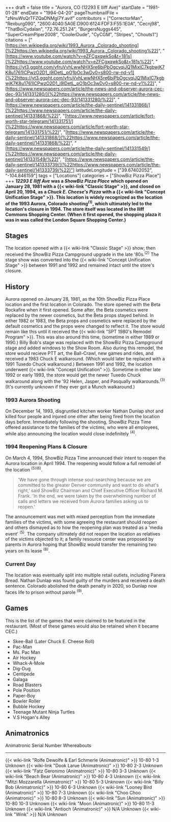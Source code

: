 +++
draft = false
title = "Aurora, CO (12293 E Iliff Ave)"
startDate = "1981-01-28"
endDate = "1994-04-20"
pageThumbnailFile = "zNnuWsQrTFZQaDNMgl7Y.avif"
contributors = ["CorrectorMan", "Rexburg090", "2600:4040:5A0E:D900:6124:FDF3:F55:1E0A", "Cecnj98", "ThatBoiCydalan", "72.76.251.24", "BurgersNuggs445", "SuperCreamPiper2008", "CoolerDude", "CyCGM", "Stripes", "Chouts1"]
citations = ["[https://en.wikipedia.org/wiki/1993_Aurora,_Colorado_shooting](%22https://en.wikipedia.org/wiki/1993_Aurora,_Colorado_shooting%22)", "[https://www.youtube.com/watch?v=eZFCgxqwkSo&t=181s](%22https://www.youtube.com/watch?v=eZFCgxqwkSo&t=181s%22)", "[https://yt3.ggpht.com/vfruVvhLwwNHX5re6biPbOgcvqiJQ1MixIC7kgbwjK7K8u1761ICPwzO2D1_i9lDetL_pO1bOc3wDv0=s800-rw-nd-v1](%22https://yt3.ggpht.com/vfruVvhLwwNHX5re6biPbOgcvqiJQ1MixIC7kgbwjK7K8u1761ICPwzO2D1_i9lDetL_pO1bOc3wDv0=s800-rw-nd-v1%22)", "[https://www.newspapers.com/article/the-news-and-observer-aurora-cec-dec-93/141331280/](%22https://www.newspapers.com/article/the-news-and-observer-aurora-cec-dec-93/141331280/%22)", "[https://www.newspapers.com/article/the-daily-sentinel/141331868/](%22https://www.newspapers.com/article/the-daily-sentinel/141331868/%22)", "[https://www.newspapers.com/article/fort-worth-star-telegram/141331751/](%22https://www.newspapers.com/article/fort-worth-star-telegram/141331751/%22)", "[https://www.newspapers.com/article/the-daily-sentinel/141331868/](%22https://www.newspapers.com/article/the-daily-sentinel/141331868/%22)", "[https://www.newspapers.com/article/the-daily-sentinel/141331549/](%22https://www.newspapers.com/article/the-daily-sentinel/141331549/%22)", "[https://www.newspapers.com/article/the-daily-sentinel/141333739/](%22https://www.newspapers.com/article/the-daily-sentinel/141333739/%22)"]
latitudeLongitude = ["39.67402052", "-104.846159"]
tags = ["Locations"]
categories = ["ShowBiz Pizza Place"]
+++
***12293 E Iliff Ave* was a *ShowBiz Pizza Place* which opened on January 28, 1981 with a {{< wiki-link "Classic Stage" >}}, and closed on April 20, 1994, as a *Chuck E. Cheese's Pizza* with a {{< wiki-link "Concept Unification Stage" >}}.
This location is widely recognized as the location of the 1993 Aurora, Colorado shooting<sup>(1)</sup>, which ultimately led to the location's closure in 1994.
The store itself was located in the Iliff Commons Shopping Center. (When it first opened, the shopping plaza it was in was called the London Square Shopping Center.)**

## Stages

The location opened with a {{< wiki-link "Classic Stage" >}} show; then received the ShowBiz Pizza Campground upgrade in the late '80s.<sup>(2)</sup>
The stage show was converted into the {{< wiki-link "Concept Unification Stage" >}} between 1991 and 1992 and remained intact until the store's closure.

## History

Aurora opened on January 28, 1981, as the 10th ShowBiz Pizza Place location and the first location in Colorado. The store opened with the Beta Rockafire when it first opened. Some after, the Beta cosmetics were replaced by the newer cosmetics, but the Beta props stayed behind. In either 1982 or 1983, the Beta props and cosmetics were replaced by the default cosmetics and the props were changed to reflect it. The store would remain like this until it received the {{< wiki-link "SPT 1980's Remodel Program" >}}. This was also around this time, (sometime in either 1989 or 1990.) Billy Bob's stage was replaced with the ShowBiz Pizza Campground stage and added windows to the Show Room. Also during this remodel, the store would recieve PTT art, the Ball-Crawl, new games and rides, and received a 1983 Chuck E walkaround. (Which would later be replaced with a 1991 Tuxedo Chuck walkaround.)
Between 1991 and 1992, the location underwent {{< wiki-link "Concept Unification" >}}. Sometime in either late 1992 or early 1993, the store would get the newer Tuxedo Chuck walkaround along with the '92 Helen, Jasper, and Pasqually walkarounds.<sup>(3)</sup> (It's currently unknown if they ever got a Munch walkaround.)

### 1993 Aurora Shooting

On December 14, 1993, disgruntled kitchen worker Nathan Dunlap shot and killed four people and injured one other after being fired from the location days before. Immediately following the shooting, ShowBiz Pizza Time offered assistance to the families of the victims, who were all employees, while also announcing the location would close indefinitely <sup>(4)</sup>.

### 1994 Reopening Plans & Closure

On March 4, 1994, ShowBiz Pizza Time announced their intent to reopen the Aurora location in April 1994. The reopening would follow a full remodel of the location <sup>(5)(6)</sup>.

> 'We have gone through intense soul-searching because we are committed to the greater Denver community and want to do what's right,' said ShowBiz Chairman and Chief Executive Officer Richard M. Frank.
> 'In the end, we were taken by the overwhelming number of calls and letters we received from Aurora families asking us to reopen.'

The announcement was met with mixed perception from the immediate families of the victims, with some agreeing the restaurant should reopen and others dismayed as to how the reopening plan was treated as a 'media event' <sup>(5)</sup>.
The company ultimately did not reopen the location as relatives of the victims objected to it; a family resource center was proposed by parents in Aurora hoping that ShowBiz would transfer the remaining two years on its lease <sup>(8)</sup>.

### Current Day

The location was eventually split into multiple retail outlets, including Panera Bread.
Nathan Dunlap was found guilty of the murders and received a death sentence. Colorado abolished the death penalty in 2020, so Dunlap now faces life to prison without parole <sup>(9)</sup>.

## Games

This is the list of the games that were claimed to be featured in the restaurant. (Most of these games would also be retained when it became CEC.)

- Skee-Ball (Later Chuck E. Cheese Roll)
- Pac-Man
- Ms. Pac Man
- Air Hockey
- Whack-A-Mole
- Dig-Dug
- Centipede
- Galaga
- Road Blasters
- Pole Position
- Paper-Boy
- Bowler Roller
- Bubble Hockey
- Teenage Mutant Ninja Turtles
- V.S Hogan's Alley

## Animatronics

  Animatronic                                                           Serial Number   Whereabouts
  --------------------------------------------------------------------- --------------- -------------
  {{< wiki-link "Rolfe Dewolfe & Earl Schmerle (Animatronic)" >}}   10-80 1-3       Unknown
  {{< wiki-link "Dook Larue (Animatronic)" >}}                      10-80 2-3       Unknown
  {{< wiki-link "Fatz Geronimo (Animatronic)" >}}                   10-80 3-3       Unknown
  {{< wiki-link "Beach Bear (Animatronic)" >}}                      10-80 4-3       Unknown
  {{< wiki-link "Mitzi Mozzarella (Animatronic)" >}}                10-80 5-3       Unknown
  {{< wiki-link "Billy Bob (Animatronic)" >}}                       10-80 6-3       Unknown
  {{< wiki-link "Looney Bird (Animatronic)" >}}                     10-80 7-3       Unknown
  {{< wiki-link "Choo Choo (Animatronic)" >}}                       10-80 8-3       Unknown
  {{< wiki-link "Sun (Animatronic)" >}}                             10-80 10-3      Unknown
  {{< wiki-link "Moon (Animatronic)" >}}                            10-80 11-3      Unknown
  {{< wiki-link "Antioch (Animatronic)" >}}                         N/A             Unknown
  {{< wiki-link "Wink" >}}                                          N/A             Unknown

